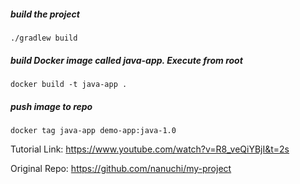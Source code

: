 ##### build the project

    ./gradlew build

##### build Docker image called java-app. Execute from root

    docker build -t java-app .
    
##### push image to repo 

    docker tag java-app demo-app:java-1.0
    


Tutorial Link: https://www.youtube.com/watch?v=R8_veQiYBjI&t=2s

Original Repo: https://github.com/nanuchi/my-project
